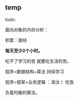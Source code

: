 
## temp
todo:

面向对象的内存分析：

积累：面经

**每天至少2个小时。**

吃不了学习的苦 就要吃生活的苦。

程序=数据结构+算法 持续学习

程序=框架+业务逻辑 ：淘汰！ 吃饭

负载均衡的算法。